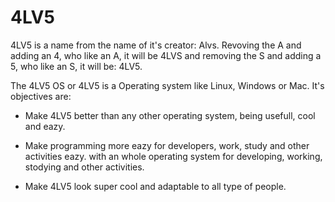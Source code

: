 # 4LV5

4LV5 is a name from the name of it's creator: Alvs. Revoving the A and adding an 4, who like an A, it will be 4LVS and removing the S and adding a 5, who like an S, it will be: 4LV5.

The 4LV5 OS or 4LV5 is a Operating system like Linux, Windows or Mac. It's objectives are:

- Make 4LV5 better than any other operating system, being usefull, cool and eazy.

- Make programming more eazy for developers, work, study and other activities eazy. with an whole operating system for developing, working, stodying and other activities.

- Make 4LV5 look super cool and adaptable to all type of people.